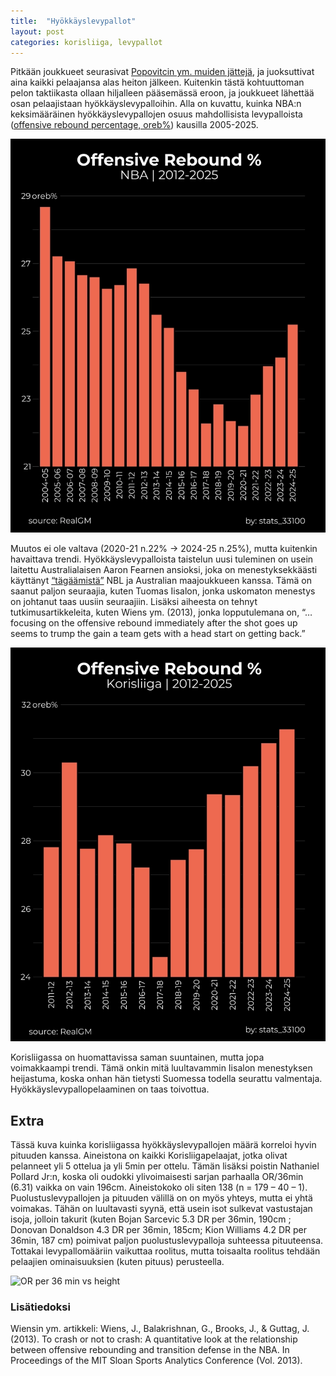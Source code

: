 ```yaml
---
title:  "Hyökkäyslevypallot"
layout: post
categories: korisliiga, levypallot
---
```


Pitkään joukkueet seurasivat [Popovitcin ym. muiden jättejä][popovitc], ja juoksuttivat aina kaikki pelaajansa alas heiton jälkeen. Kuitenkin tästä kohtuuttoman pelon taktiikasta ollaan hiljalleen pääsemässä eroon, ja joukkueet lähettää osan pelaajistaan hyökkäyslevypalloihin. Alla on kuvattu, kuinka NBA:n keksimääräinen hyökkäyslevypallojen osuus mahdollisista levypalloista ([offensive rebound percentage, oreb%][oreb_pct]) kausilla 2005-2025.

![Oreb% NBA](/assets/images/image_oreb_pct_nba_r.webp)

Muutos ei ole valtava (2020-21 n.22% -> 2024-25 n.25%), mutta kuitenkin havaittava trendi. Hyökkäyslevypalloista taistelun uusi tuleminen on usein laitettu Australialaisen Aaron Fearnen ansioksi, joka on menestyksekkäästi käyttänyt [“tägäämistä”][fearne] NBL ja Australian maajoukkueen kanssa. Tämä on saanut paljon seuraajia, kuten Tuomas Iisalon, jonka uskomaton menestys on johtanut taas uusiin seuraajiin. Lisäksi aiheesta on tehnyt tutkimusartikkeleita, kuten Wiens ym. (2013), jonka lopputulemana on, “…focusing on the offensive rebound immediately after the shot goes up seems to trump the gain a team gets with a head start on getting back.”

![Oreb% Korisliiga](/assets/images/image_oreb_pct_korisliiga_r.webp)

Korisliigassa on huomattavissa saman suuntainen, mutta jopa voimakkaampi trendi. Tämä onkin mitä luultavammin Iisalon menestyksen heijastuma, koska onhan hän tietysti Suomessa todella seurattu valmentaja. Hyökkäyslevypallopelaaminen on taas toivottua.

## Extra
Tässä kuva kuinka korisliigassa hyökkäyslevypallojen määrä korreloi hyvin pituuden kanssa. Aineistona on kaikki Korisliigapelaajat, jotka olivat pelanneet yli 5 ottelua ja yli 5min per ottelu. Tämän lisäksi poistin Nathaniel Pollard Jr:n, koska oli oudokki ylivoimaisesti sarjan parhaalla OR/36min (6.31) vaikka on vain 196cm. Aineistokoko oli siten 138 (n = 179 – 40 – 1). Puolustuslevypallojen ja pituuden välillä on on myös yhteys, mutta ei yhtä voimakas. Tähän on luultavasti syynä, että usein isot sulkevat vastustajan isoja, jolloin takurit (kuten Bojan Sarcevic 5.3 DR per 36min, 190cm ; Donovan Donaldson 4.3 DR per 36min, 185cm; Kion Williams 4.2 DR per 36min, 187 cm) poimivat paljon puolustuslevypalloja suhteessa pituuteensa. Tottakai levypallomääriin vaikuttaa roolitus, mutta toisaalta roolitus tehdään pelaajien ominaisuuksien (kuten pituus) perusteella.

![OR per 36 min vs height](/assets/images/image_pituus_p36mor_2025_r.webp)

### Lisätiedoksi
Wiensin ym. artikkeli: Wiens, J., Balakrishnan, G., Brooks, J., & Guttag, J. (2013). To crash or not to crash: A quantitative look at the relationship between offensive rebounding and transition defense in the NBA. In Proceedings of the MIT Sloan Sports Analytics Conference (Vol. 2013). 

[popovitc]: https://www.espn.com/nba/story/_/id/14505051/transition-defense-left-offensive-rebounds-cutting-room-floor
[oreb_pct]: https://www.basketball-reference.com/about/glossary.html#orb
[fearne]: https://www.slappinglass.com/2024/08/11/tagging_up_defensive_transition/
